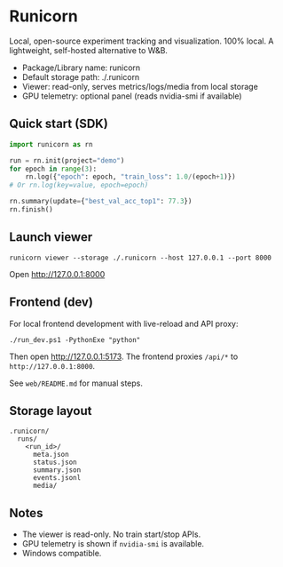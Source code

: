 # Runicorn

Local, open-source experiment tracking and visualization. 100% local. A lightweight, self-hosted alternative to W&B.

- Package/Library name: runicorn
- Default storage path: ./.runicorn
- Viewer: read-only, serves metrics/logs/media from local storage
- GPU telemetry: optional panel (reads nvidia-smi if available)

Quick start (SDK)
-----------------
```python
import runicorn as rn

run = rn.init(project="demo")
for epoch in range(3):
    rn.log({"epoch": epoch, "train_loss": 1.0/(epoch+1)})
# Or rn.log(key=value, epoch=epoch)

rn.summary(update={"best_val_acc_top1": 77.3})
rn.finish()
```

Launch viewer
-------------
```
runicorn viewer --storage ./.runicorn --host 127.0.0.1 --port 8000
```
Open http://127.0.0.1:8000

Frontend (dev)
--------------
For local frontend development with live-reload and API proxy:
```
./run_dev.ps1 -PythonExe "python"
```
Then open http://127.0.0.1:5173. The frontend proxies `/api/*` to `http://127.0.0.1:8000`.

See `web/README.md` for manual steps.

Storage layout
--------------
```
.runicorn/
  runs/
    <run_id>/
      meta.json
      status.json
      summary.json
      events.jsonl
      media/
```

Notes
-----
- The viewer is read-only. No train start/stop APIs.
- GPU telemetry is shown if `nvidia-smi` is available.
- Windows compatible.
